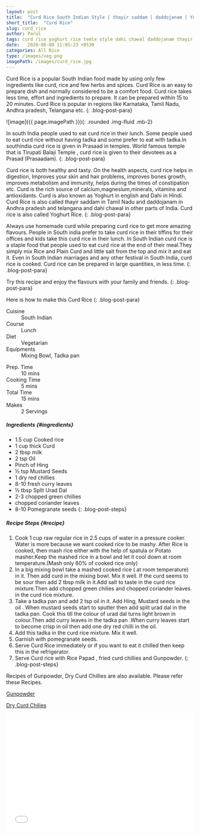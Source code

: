 ```yaml
---
layout: post
title:  "Curd Rice South Indian Style | thayir saddam | daddojanam | Yoghurt Rice | Dahi Chawal"
short_title:  "Curd Rice"
slug: curd_rice
author: Parul
tags: curd rice yoghurt rice temle style dahi chawal daddojanam thayir saddam healthy rice recipes comfort food south indian food aids digestion tadka curd rice staple lunch  foodyindianmom
date:   2020-06-08 11:05:23 +0530
categories: All Rice
type: /images/veg.png
imagePath: /images/curd_rice.jpg
---
```


Curd Rice is a popular South Indian food made by using only few ingredients like curd, rice and few herbs and spices. Curd Rice is an easy to prepare dish and normally considered to be a comfort food. Curd rice takes less time, effort and ingredients to prepare. It can be prepared within 15 to 20 minutes. Curd Rice is popular in regions like Karnataka, Tamil Nadu, Andhra pradesh, Telangana etc. 
{: .blog-post-para}

![image]({{ page.imagePath }}){: .rounded .img-fluid .mb-2}

In south India people used to eat curd rice in their lunch. Some people used to eat curd rice without having tadka and some prefer to eat with tadka.In southindia curd rice is given in Prasaad in temples. World famous temple that is Tirupati Balaji Temple , curd rice is given to their devotees as a Prasad (Prasaadam).
{: .blog-post-para}

Curd rice is both healthy and tasty. On the health aspects, curd rice helps in digestion, Improves your skin and hair problems, improves bones growth, improves metabolism and immunity, helps during the times of constipation etc. Curd  is the rich source of calcium,magnesium,minerals, vitamins and antioxidants. Curd is also known as Yoghurt in english and Dahi in Hindi. Curd Rice is also called thayir saddam in Tamil Nadu and daddojanam in Andhra pradesh and telangana and dahi chawal in other parts of  India. Curd rice  is also  called Yoghurt Rice.
{: .blog-post-para}

Always use homemade curd while preparing curd rice to get more amazing flavours. People in South india prefer to take curd rice in their tiffins for their offices and kids take this curd rice in their lunch. In South Indian curd rice is a staple food that people used to eat curd rice at the end of their meal.They simply mix Rice and Plain Curd and little salt from the top and mix it and eat it. Even in South Indian marriages and any other festival in South India, curd rice is cooked. Curd rice can be prepared in large quantities, in less time. 
{: .blog-post-para}

Try this recipe and enjoy the flavours with your family and friends.
{: .blog-post-para}

Here is how to make this Curd Rice
{: .blog-post-para}

<div class="row">
    <div class="col-md-6">
        <dl class="row">
            <dt class="col-sm-4">Cuisine</dt><dd class="col-sm-7">South Indian</dd>
            <dt class="col-sm-4">Course</dt><dd class="col-sm-7">Lunch</dd>
            <dt class="col-sm-4">Diet</dt><dd class="col-sm-7">Vegetarian</dd>
            <dt class="col-sm-4">Equipments</dt><dd class="col-sm-7">Mixing Bowl, Tadka pan</dd>
        </dl>
    </div>
    <div class="col-md-6">
        <dl class="row">
            <dt class="col-sm-5">Prep. Time</dt><dd class="col-sm-7">10 mins</dd>
            <dt class="col-sm-5">Cooking Time</dt><dd class="col-sm-7">5 mins</dd>
            <dt class="col-sm-5">Total Time</dt><dd class="col-sm-7">15 mins</dd>
            <dt class="col-sm-5">Makes</dt><dd class="col-sm-7">2 Servings</dd>
        </dl>
    </div>
</div>

##### **Ingredients** {#ingredients}
- 1.5  cup Cooked rice
- 1 cup thick Curd
- 2 tbsp milk
- 2 tsp Oil
- Pinch of Hing
- ½ tsp Mustard Seeds
- 1 dry red chillies
- 8-10  fresh curry leaves
- ½  tbsp Split Urad Dal
- 2-3 chopped green chillies
- chopped coriander leaves
- 8-10 Pomegranate seeds
{: .blog-post-steps}

##### **Recipe Steps** {#recipe}
1. Cook  1 cup raw regular rice in 2.5 cups of water in a pressure cooker. Water is more because we want cooked rice to be mashy. After Rice is cooked, then mash rice either with the help of spatula or Potato masher.Keep the mashed rice in a bowl and let it cool down at room temperature.(Mash only 60% of cooked rice only)
1. In a big mixing bowl take a mashed  cooked rice ( at room temperature) in it. Then add curd in the mixing bowl. Mix it well. If the curd seems to be sour then add 2 tbsp milk in it.Add salt to taste in the curd rice mixture.Then add chopped green chilies and chopped coriander leaves in the curd rice mixture.
1. Take a tadka pan and add 2 tsp oil in it. Add Hing, Mustard seeds in the oil . When mustard seeds start to sputter then add split urad dal in the tadka pan. Cook  this till the colour of urad dal turns light brown in colour.Then add curry leaves in the tadka pan .When curry leaves start to become crisp in oil then add one dry red chilli in the oil. 
1. Add this tadka in the curd rice mixture. Mix it well. 
1. Garnish with pomegranate seeds.
1. Serve Curd Rice  immediately or if you want to eat it chilled then keep  this in the refrigerator.
1. Serve Curd rice with Rice Papad , fried curd chillies and Gunpowder.
{: .blog-post-steps}

Recipes of Gunpowder, Dry Curd Chillies are also available. Please refer these Recipes.

[Gunpowder]({{site.baseurl}}/gunpowder)

[Dry Curd Chilies]({{site.baseurl}}/curd_chilli)

<div class="row" id="video">
    <div class="col-md-12">
        <div class="embed-responsive embed-responsive-16by9">
            <iframe width="100%" height="315" src="{{page.video}}" frameborder="0" allow="accelerometer; autoplay; encrypted-media; gyroscope; picture-in-picture" allowfullscreen></iframe>
        </div>
    </div>
</div>
<br>
